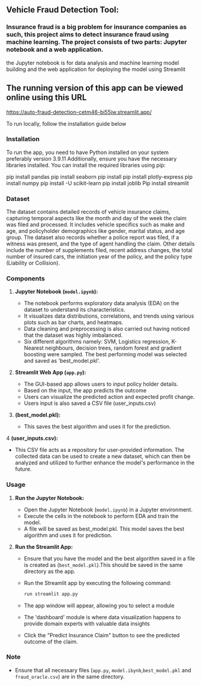 ## Vehicle Fraud Detection Tool: 
### Insurance fraud is a big problem for insurance companies as such, this project aims to detect insurance fraud using machine learning. The project consists of two parts: Jupyter notebook and a web application.
the Jupyter notebook is for data analysis and machine learning model building and the web application for deploying the model using Streamlit

## The running version of this app can be viewed online using this URL
https://auto-fraud-detection-cetm46-bi55iw.streamlit.app/

To run locally, follow the installation guide below


### Installation

To run the app, you need to have Python installed on your system preferably version 3.9.11 
Additionally, ensure you have the necessary libraries installed. 
You can install the required libraries using pip:


pip install pandas 
pip install seaborn
pip install 
pip install plotly-express 
pip install numpy
pip install -U scikit-learn
pip install joblib
Pip install streamlit


### Dataset

The dataset contains detailed records of vehicle insurance claims, capturing temporal aspects like the month and day of the week the claim was filed and processed. It includes vehicle specifics such as make and age, and policyholder demographics like gender, marital status, and age group. The dataset also records whether a police report was filed, if a witness was present, and the type of agent handling the claim. Other details include the number of supplements filed, recent address changes, the total number of insured cars, the initiation year of the policy, and the policy type (Liability or Collision). 

### Components


1. **Jupyter Notebook (`model.ipynb`):**
   - The notebook performs exploratory data analysis (EDA) on the dataset to understand its characteristics.
   - It visualizes data distributions, correlations, and trends using various plots such as bar charts, and heatmaps.
   - Data cleaning and preprocessing is also carried out having noticed that the dataset was highly imbalanced.
   - Six different algorithms namely: SVM, Logistics regression, K-Nearest neighbours, decision trees, random forest and gradient boosting were sampled. The best performing model was selected and saved as 'best_model.pkl'. 
   

2. **Streamlit Web App (`app.py`):**
   - The GUI-based app allows users to input policy holder details.
   - Based on the input, the app predicts the outcome
   - Users can visualize the predicted action and expected profit change.
   - Users input is also saved a CSV file (user_inputs.csv)

3. **(best_model.pkl):**
   - This saves the best algorithm and uses it for the prediction.

4 **(user_inputs.csv):**
   - This CSV file acts as a repository for user-provided information. The collected data can be used to create a new dataset, which can then be analyzed and utilized to further enhance the model's performance in the future.


### Usage

1. **Run the Jupyter Notebook:**
   - Open the Jupyter Notebook (`model.ipynb`) in a Jupyter environment.
   - Execute the cells in the notebook to perform EDA and train the model.
   - A file will be saved as best_model.pkl. This model saves the best algorithm and uses it for prediction.

2. **Run the Streamlit App:**
   - Ensure that you have the model and the best algorithm saved in a file is created as (`best_model.pkl`).This should be saved in the same directory as the app.

   - Run the Streamlit app by executing the following command:
     ```bash
     run streamlit app.py
     ```
   - The app window will appear, allowing you to select a module
   - The 'dashboard' module is where data visualization happens to provide domain experts with valuable data insights
   - Click the "Predict Insurance Claim" button to see the predicted outcome of the claim.
   

### Note

- Ensure that all necessary files (`app.py`, `model.ibynb`,`best_model.pkl` and  `fraud_oracle.csv`) are in the same directory.


